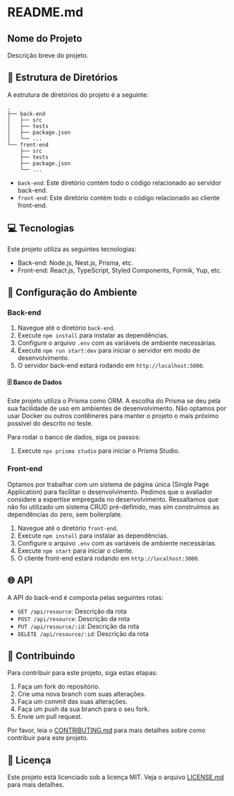 # README.md

## Nome do Projeto

Descrição breve do projeto.

## 📂 Estrutura de Diretórios

A estrutura de diretórios do projeto é a seguinte:

```
.
├── back-end
│   ├── src
│   ├── tests
│   ├── package.json
│   └── ...
└── front-end
    ├── src
    ├── tests
    ├── package.json
    └── ...
```

- `back-end`: Este diretório contém todo o código relacionado ao servidor back-end.
- `front-end`: Este diretório contém todo o código relacionado ao cliente front-end.

## 💻 Tecnologias

Este projeto utiliza as seguintes tecnologias:

- Back-end: Node.js, Nest.js, Prisma, etc.
- Front-end: React.js, TypeScript, Styled Components, Formik, Yup, etc.

## 🚀 Configuração do Ambiente

### Back-end

1. Navegue até o diretório `back-end`.
2. Execute `npm install` para instalar as dependências.
3. Configure o arquivo `.env` com as variáveis de ambiente necessárias.
4. Execute `npm run start:dev` para iniciar o servidor em modo de desenvolvimento.
5. O servidor back-end estará rodando em `http://localhost:5000`.

#### 🗄️ Banco de Dados

Este projeto utiliza o Prisma como ORM. A escolha do Prisma se deu pela sua facilidade de uso em ambientes de desenvolvimento. Não optamos por usar Docker ou outros contêineres para manter o projeto o mais próximo possível do descrito no teste.

Para rodar o banco de dados, siga os passos:

1. Execute `npx prisma studio` para iniciar o Prisma Studio.

### Front-end

Optamos por trabalhar com um sistema de página única (Single Page Application) para facilitar o desenvolvimento. Pedimos que o avaliador considere a expertise empregada no desenvolvimento. Ressaltamos que não foi utilizado um sistema CRUD pré-definido, mas sim construímos as dependências do zero, sem boilerplate.

1. Navegue até o diretório `front-end`.
2. Execute `npm install` para instalar as dependências.
3. Configure o arquivo `.env` com as variáveis de ambiente necessárias.
4. Execute `npm start` para iniciar o cliente.
5. O cliente front-end estará rodando em `http://localhost:3000`.

## 🌐 API

A API do back-end é composta pelas seguintes rotas:

- `GET /api/resource`: Descrição da rota
- `POST /api/resource`: Descrição da rota
- `PUT /api/resource/:id`: Descrição da rota
- `DELETE /api/resource/:id`: Descrição da rota

## 🤝 Contribuindo

Para contribuir para este projeto, siga estas etapas:

1. Faça um fork do repositório.
2. Crie uma nova branch com suas alterações.
3. Faça um commit das suas alterações.
4. Faça um push da sua branch para o seu fork.
5. Envie um pull request.

Por favor, leia o [CONTRIBUTING.md](./CONTRIBUTING.md) para mais detalhes sobre como contribuir para este projeto.

## 📄 Licença

Este projeto está licenciado sob a licença MIT. Veja o arquivo [LICENSE.md](./LICENSE.md) para mais detalhes.